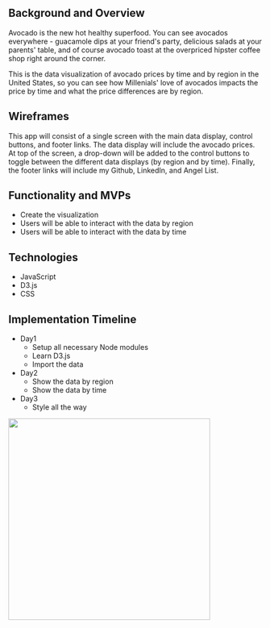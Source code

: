 ## Background and Overview 
Avocado is the new hot healthy superfood. You can see avocados everywhere - guacamole dips at your friend's party, delicious salads at your parents' table, and of course avocado toast at the overpriced hipster coffee shop right around the corner. 

This is the data visualization of avocado prices by time and by region in the United States, so you can see how Millenials' love of avocados impacts the price by time and what the price differences are by region. 

## Wireframes
This app will consist of a single screen with the main data display, control buttons, and footer links. The data display will include the avocado prices. At top of the screen, a drop-down will be added to the control buttons to toggle between the different data displays (by region and by time). Finally, the footer links will include my Github, LinkedIn, and Angel List. 

## Functionality and MVPs
* Create the visualization
* Users will be able to interact with the data by region
* Users will be able to interact with the data by time

## Technologies 
* JavaScript
* D3.js
* CSS

## Implementation Timeline
* Day1
    * Setup all necessary Node modules
    * Learn D3.js
    * Import the data
* Day2
    * Show the data by region
    * Show the data by time
* Day3
    * Style all the way


<img src="https://media.giphy.com/media/l0cJEAXlQnInal7SrJ/200w_d.gif" width="400" />